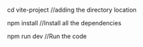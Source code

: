 cd vite-project //adding the directory location

npm install  //Install all the dependencies

npm run dev  //Run the code



